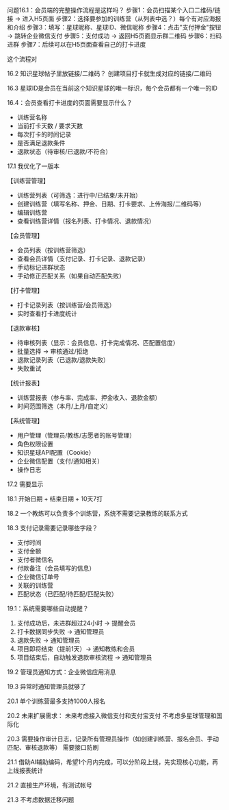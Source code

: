  问题16.1：会员端的完整操作流程是这样吗？
  步骤1：会员扫描某个入口二维码/链接 → 进入H5页面
  步骤2：选择要参加的训练营（从列表中选？）每个有对应海报和介绍
  步骤3：填写：星球昵称、星球ID、微信昵称
  步骤4：点击"支付押金"按钮 → 跳转企业微信支付
  步骤5：支付成功 → 返回H5页面显示群二维码
  步骤6：扫码进群
  步骤7：后续可以在H5页面查看自己的打卡进度

  这个流程对

  16.2 知识星球帖子里放链接/二维码？ 创建项目打卡就生成对应的链接/二维码

  16.3 星球ID是会员在当前这个知识星球的唯一标识，每个会员都有一个唯一的ID

  16.4：会员查看打卡进度的页面需要显示什么？

  - 训练营名称
  - 当前打卡天数 / 要求天数
  - 每次打卡的时间记录
  - 是否满足退款条件
  - 退款状态（待审核/已退款/不符合）

  17.1 我优化了一版本

  【训练营管理】
  - 训练营列表（可筛选：进行中/已结束/未开始）
  - 创建训练营（填写名称、押金、日期、打卡要求、上传海报/二维码等）
  - 编辑训练营
  - 查看训练营详情（报名列表、打卡情况、退款情况）

  【会员管理】
  - 会员列表（按训练营筛选）
  - 查看会员详情（支付记录、打卡记录、退款记录）
  - 手动标记进群状态
  - 手动修正匹配关系（如果自动匹配失败）

  【打卡管理】
  - 打卡记录列表（按训练营/会员筛选）
  - 实时查看打卡进度统计

  【退款审核】
  - 待审核列表（显示：会员信息、打卡完成情况、匹配置信度）
  - 批量选择 → 审核通过/拒绝
  - 退款记录列表（已退款/退款失败）
  - 失败重试

  【统计报表】
  - 训练营报表（参与率、完成率、押金收入、退款金额）
  - 时间范围筛选（本月/上月/自定义）

  【系统管理】
  - 用户管理（管理员/教练/志愿者的账号管理）
  - 角色权限设置
  - 知识星球API配置（Cookie）
  - 企业微信配置（支付/通知相关）
  - 操作日志

17.2 需要显示

18.1 开始日期 + 结束日期 + 10天7打

18.2 一个教练可以负责多个训练营，系统不需要记录教练的联系方式

18.3 支付记录需要记录哪些字段？

  - 支付时间
  - 支付金额
  - 支付者微信名
  - 付款备注（会员填写的信息）
  - 企业微信订单号
  - 关联的训练营
  - 匹配状态（已匹配/待匹配/匹配失败）


19.1：系统需要哪些自动提醒？

  1. 支付成功后，未进群超过24小时 → 提醒会员
  2. 打卡数据同步失败 → 通知管理员
  3. 退款失败 → 通知管理员
  4. 项目即将结束（提前1天）→ 通知教练和会员
  5. 项目结束后，自动触发退款审核流程 → 通知管理员

19.2 管理员通知方式：企业微信应用消息

19.3 异常时通知管理员就够了


20.1  单个训练营最多支持1000人报名


20.2 未来扩展需求：
未来考虑接入微信支付和支付宝支付
不考虑多星球管理和国际化

20.3 需要操作审计日志，记录所有管理员操作（如创建训练营、报名会员、手动匹配、审核退款等）
需要接口防刷

21.1 借助AI辅助编码，希望1个月内完成，可以分阶段上线，先实现核心功能，再上线报表统计

21.2 直接生产环境，有测试帐号

21.3 不考虑数据迁移问题